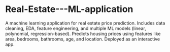 # Real-Estate---ML-application
A machine learning application for real estate price prediction. Includes data cleaning, EDA, feature engineering, and multiple ML models (linear, polynomial, regression-based). Predicts housing prices using features like area, bedrooms, bathrooms, age, and location. Deployed as an interactive app.
